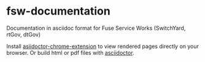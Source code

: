 fsw-documentation
=================

Documentation in asciidoc format for Fuse Service Works (SwitchYard, rtGov, dtGov)

Install [asiidoctor-chrome-extension](https://github.com/asciidoctor/asciidoctor-chrome-extension) to view rendered pages directly on your browser.
Or build html or pdf files with [asciidoctor](http://asciidoctor.org).

